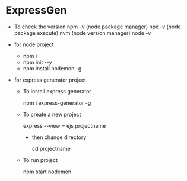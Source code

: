 # ExpressGen


- To check the version
npm -v (node package manager)
npx -v (node package execute)
nvm (node version manager)
node -v

- for node project
  
  - npm i
  - npm init --y
  - npm install nodemon -g

- for express generator project

  - To install express generator
    
    npm i express-generator -g

  - To create a new project
    
    express --view = ejs projectname
    - then change directory

      cd projectname

  - To run project
    
    npm start
    nodemon
    
  
